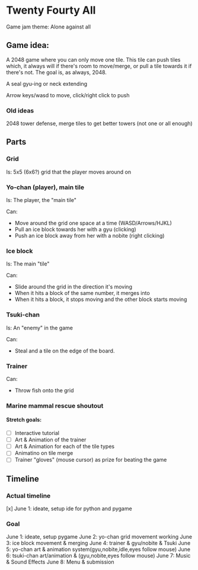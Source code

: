 # Twenty Fourty All

Game jam theme: Alone against all

## Game idea:

A 2048 game where you can only move one tile. This tile can push tiles
which, it always will if there's room to move/merge, or pull a tile towards 
it if there's not. The goal is, as always, 2048.

A seal gyu-ing or neck extending

Arrow keys/wasd to move, click/right click to push

### Old ideas

2048 tower defense, merge tiles to get better towers (not one or all enough)

## Parts

### Grid

Is: 5x5 (6x6?) grid that the player moves around on

### Yo-chan (player), main tile

Is: The player, the "main tile"

Can:
 - Move around the grid one space at a time (WASD/Arrows/HJKL)
 - Pull an ice block towards her with a gyu (clicking)
 - Push an ice block away from her with a nobite (right clicking)

### Ice block

Is: The main "tile"

Can: 
 - Slide around the grid in the direction it's moving
 - When it hits a block of the same number, it merges into 
 - When it hits a block, it stops moving and the other block starts moving

### Tsuki-chan

Is: An "enemy" in the game

Can:
 - Steal and a tile on the edge of the board.

### Trainer

Can:
 - Throw fish onto the grid

### Marine mammal rescue shoutout

#### Stretch goals:

 - [ ] Interactive tutorial
 - [ ] Art & Animation of the trainer
 - [ ] Art & Animation for each of the tile types
 - [ ] Animatino on tile merge
 - [ ] Trainer "gloves" (mouse cursor) as prize for beating the game

## Timeline

### Actual timeline

[x] June 1: ideate, setup ide for python and pygame

### Goal

June 1: ideate, setup pygame
June 2: yo-chan grid movement working
June 3: ice block movement & merging
June 4: trainer & gyu/nobite & Tsuki
June 5: yo-chan art & animation system(gyu,nobite,idle,eyes follow mouse)
June 6: tsuki-chan art/animation & (gyu,nobite,eyes follow mouse)
June 7: Music & Sound Effects
June 8: Menu & submission

